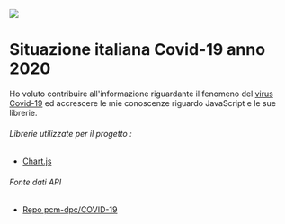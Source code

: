 ![](https://amblondra.esteri.it/Ambasciata_Londra/resource/img/2020/03/banner_coronavirus.jpg)


# Situazione italiana Covid-19 anno 2020

Ho voluto contribuire all'informazione riguardante il fenomeno del [virus Covid-19](https://it.wikipedia.org/wiki/COVID-19) ed accrescere le mie conoscenze riguardo JavaScript e le sue librerie.

###### Librerie utilizzate per il progetto : 
- [Chart.js](https://www.chartjs.org/)

###### Fonte dati API
- [Repo pcm-dpc/COVID-19](https://github.com/pcm-dpc/COVID-19)
